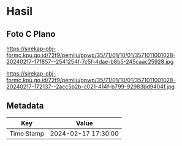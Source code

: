 # Hasil

## Foto C Plano

https://sirekap-obj-formc.kpu.go.id/72f9/pemilu/ppwp/35/71/01/10/01/3571011001028-20240217-171857--2541254f-7c5f-4dae-b8b5-245caac25928.jpg

https://sirekap-obj-formc.kpu.go.id/72f9/pemilu/ppwp/35/71/01/10/01/3571011001028-20240217-172137--2acc5b2b-c021-414f-b799-92983bd9404f.jpg


## Metadata

| Key        | Value               |
| ---------- | ------------------- |
| Time Stamp | 2024-02-17 17:30:00 |



